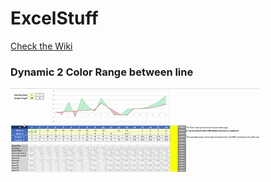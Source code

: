 # ExcelStuff

[Check the Wiki](https://github.com/AugustinLopez/ExcelStuff/wiki)

### Dynamic 2 Color Range between line
<p>
<img src="https://github.com/AugustinLopez/ExcelStuff/blob/main/rcs/Dynamic2ColorBtwnLine.gif"
</p>
